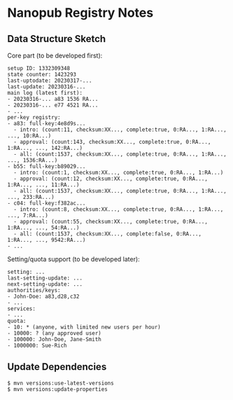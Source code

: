 # Nanopub Registry Notes

## Data Structure Sketch

Core part (to be developed first):

    setup ID: 1332309348
    state counter: 1423293
    last-uptodate: 20230317-...
    last-update: 20230316-...
    main log (latest first):
    - 20230316-... a83 1536 RA...
    - 20230316-... e77 4521 RA...
    - ...
    per-key registry:
    - a83: full-key:4e8d9s...
      - intro: (count:11, checksum:XX..., complete:true, 0:RA..., 1:RA..., ..., 10:RA...)
      - approval: (count:143, checksum:XX..., complete:true, 0:RA..., 1:RA..., ..., 142:RA...)
      - all: (count:1537, checksum:XX..., complete:true, 0:RA..., 1:RA..., ..., 1536:RA...)
    - b55: full-key:b89029...
      - intro: (count:1, checksum:XX..., complete:true, 0:RA..., 1:RA...)
      - approval: (count:12, checksum:XX..., complete:true, 0:RA..., 1:RA..., ..., 11:RA...)
      - all: (count:1537, checksum:XX..., complete:true, 0:RA..., 1:RA..., ..., 233:RA...)
    - c04: full-key:f382ac...
      - intro: (count:8, checksum:XX..., complete:true, 0:RA..., 1:RA..., ..., 7:RA...)
      - approval: (count:55, checksum:XX..., complete:true, 0:RA..., 1:RA..., ..., 54:RA...)
      - all: (count:1537, checksum:XX..., complete:false, 0:RA..., 1:RA..., ..., 9542:RA...)
    - ...

Setting/quota support (to be developed later):

    setting: ...
    last-setting-update: ...
    next-setting-update: ...
    authorities/keys:
    - John-Doe: a83,d28,c32
    - ...
    services:
    - ...
    quota:
    - 10: * (anyone, with limited new users per hour)
    - 10000: ? (any approved user)
    - 100000: John-Doe, Jane-Smith
    - 1000000: Sue-Rich

## Update Dependencies

    $ mvn versions:use-latest-versions
    $ mvn versions:update-properties

